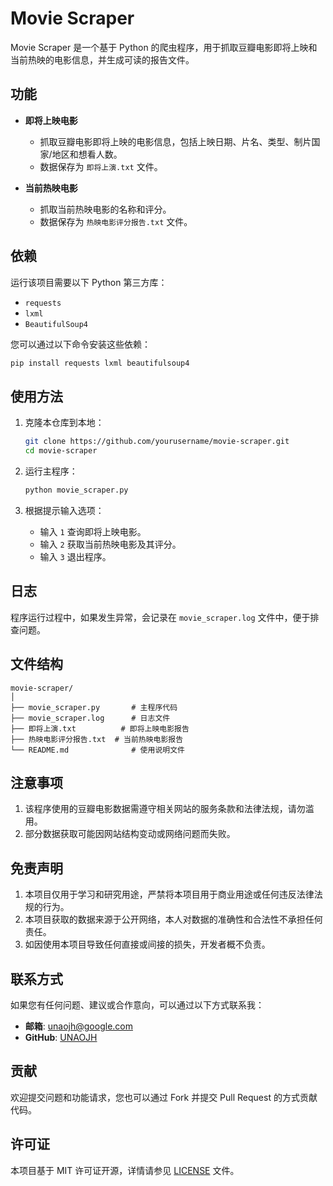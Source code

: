 # Movie Scraper  

Movie Scraper 是一个基于 Python 的爬虫程序，用于抓取豆瓣电影即将上映和当前热映的电影信息，并生成可读的报告文件。  

## 功能  

- **即将上映电影**  
  - 抓取豆瓣电影即将上映的电影信息，包括上映日期、片名、类型、制片国家/地区和想看人数。  
  - 数据保存为 `即将上演.txt` 文件。  

- **当前热映电影**  
  - 抓取当前热映电影的名称和评分。  
  - 数据保存为 `热映电影评分报告.txt` 文件。  

## 依赖  

运行该项目需要以下 Python 第三方库：  

- `requests`  
- `lxml`  
- `BeautifulSoup4`  

您可以通过以下命令安装这些依赖：  

```bash
pip install requests lxml beautifulsoup4
```  

## 使用方法  

1. 克隆本仓库到本地：  
   ```bash
   git clone https://github.com/yourusername/movie-scraper.git
   cd movie-scraper
   ```  

2. 运行主程序：  
   ```bash
   python movie_scraper.py
   ```  

3. 根据提示输入选项：  
   - 输入 `1` 查询即将上映电影。  
   - 输入 `2` 获取当前热映电影及其评分。  
   - 输入 `3` 退出程序。  

## 日志  

程序运行过程中，如果发生异常，会记录在 `movie_scraper.log` 文件中，便于排查问题。  

## 文件结构  

```
movie-scraper/
│
├── movie_scraper.py       # 主程序代码
├── movie_scraper.log      # 日志文件
├── 即将上演.txt          # 即将上映电影报告
├── 热映电影评分报告.txt  # 当前热映电影报告
└── README.md              # 使用说明文件
```  

## 注意事项  

1. 该程序使用的豆瓣电影数据需遵守相关网站的服务条款和法律法规，请勿滥用。  
2. 部分数据获取可能因网站结构变动或网络问题而失败。  

## 免责声明  

1. 本项目仅用于学习和研究用途，严禁将本项目用于商业用途或任何违反法律法规的行为。  
2. 本项目获取的数据来源于公开网络，本人对数据的准确性和合法性不承担任何责任。  
3. 如因使用本项目导致任何直接或间接的损失，开发者概不负责。  

## 联系方式  

如果您有任何问题、建议或合作意向，可以通过以下方式联系我：  
- **邮箱**: [unaojh@google.com](mailto:unaojh@google.com)  
- **GitHub**: [UNAOJH](https://github.com/UNAOJH)  

## 贡献  

欢迎提交问题和功能请求，您也可以通过 Fork 并提交 Pull Request 的方式贡献代码。  

## 许可证  

本项目基于 MIT 许可证开源，详情请参见 [LICENSE](LICENSE) 文件。  
